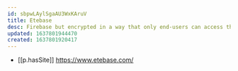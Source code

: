 ```yaml
---
id: sbpwLAylSgaAU3WxKAruV
title: Etebase
desc: Firebase but encrypted in a way that only end-users can access their data
updated: 1637801944470
created: 1637801920417
---
```



- [[p.hasSite]] https://www.etebase.com/
